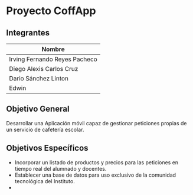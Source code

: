
# Proyecto CoffApp



## Integrantes

| **Nombre** |
  |------------|
  | Irving Fernando Reyes Pacheco| 
  | Diego Alexis Carlos Cruz|
  | Dario Sánchez Linton| 
  | Edwin| 


## Objetivo General

Desarrollar una Aplicación móvil capaz de gestionar peticiones propias de un servicio de cafetería escolar.

## Objetivos Específicos

-	Incorporar un listado de productos y precios para las peticiones en tiempo real del alumnado y docentes.
-	Establecer una base de datos para uso exclusivo de la comunidad tecnológica del Instituto.
-  
